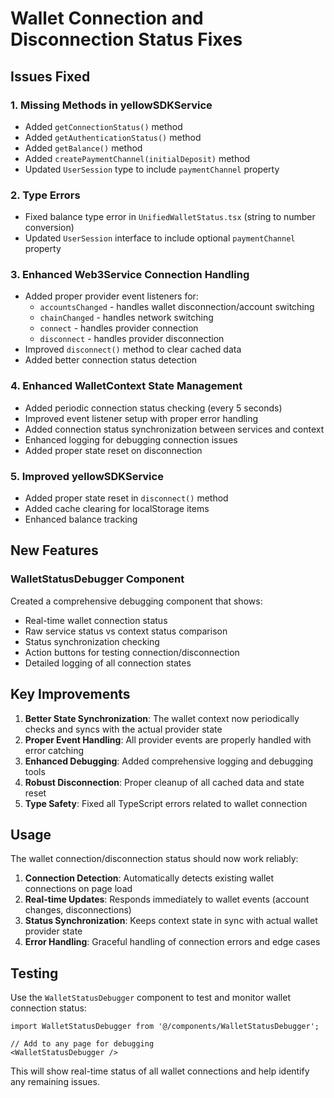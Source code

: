 # Wallet Connection and Disconnection Status Fixes

## Issues Fixed

### 1. Missing Methods in yellowSDKService
- Added `getConnectionStatus()` method
- Added `getAuthenticationStatus()` method  
- Added `getBalance()` method
- Added `createPaymentChannel(initialDeposit)` method
- Updated `UserSession` type to include `paymentChannel` property

### 2. Type Errors
- Fixed balance type error in `UnifiedWalletStatus.tsx` (string to number conversion)
- Updated `UserSession` interface to include optional `paymentChannel` property

### 3. Enhanced Web3Service Connection Handling
- Added proper provider event listeners for:
  - `accountsChanged` - handles wallet disconnection/account switching
  - `chainChanged` - handles network switching
  - `connect` - handles provider connection
  - `disconnect` - handles provider disconnection
- Improved `disconnect()` method to clear cached data
- Added better connection status detection

### 4. Enhanced WalletContext State Management
- Added periodic connection status checking (every 5 seconds)
- Improved event listener setup with proper error handling
- Added connection status synchronization between services and context
- Enhanced logging for debugging connection issues
- Added proper state reset on disconnection

### 5. Improved yellowSDKService
- Added proper state reset in `disconnect()` method
- Added cache clearing for localStorage items
- Enhanced balance tracking

## New Features

### WalletStatusDebugger Component
Created a comprehensive debugging component that shows:
- Real-time wallet connection status
- Raw service status vs context status comparison
- Status synchronization checking
- Action buttons for testing connection/disconnection
- Detailed logging of all connection states

## Key Improvements

1. **Better State Synchronization**: The wallet context now periodically checks and syncs with the actual provider state
2. **Proper Event Handling**: All provider events are properly handled with error catching
3. **Enhanced Debugging**: Added comprehensive logging and debugging tools
4. **Robust Disconnection**: Proper cleanup of all cached data and state reset
5. **Type Safety**: Fixed all TypeScript errors related to wallet connection

## Usage

The wallet connection/disconnection status should now work reliably:

1. **Connection Detection**: Automatically detects existing wallet connections on page load
2. **Real-time Updates**: Responds immediately to wallet events (account changes, disconnections)
3. **Status Synchronization**: Keeps context state in sync with actual wallet provider state
4. **Error Handling**: Graceful handling of connection errors and edge cases

## Testing

Use the `WalletStatusDebugger` component to test and monitor wallet connection status:

```tsx
import WalletStatusDebugger from '@/components/WalletStatusDebugger';

// Add to any page for debugging
<WalletStatusDebugger />
```

This will show real-time status of all wallet connections and help identify any remaining issues.